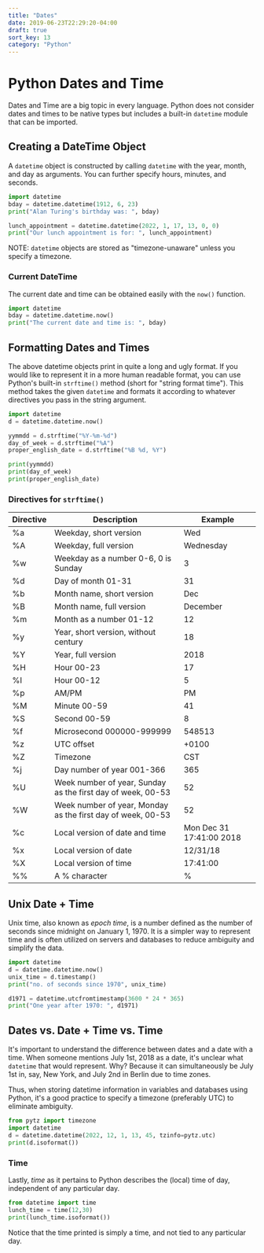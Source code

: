 ```yaml
---
title: "Dates"
date: 2019-06-23T22:29:20-04:00
draft: true
sort_key: 13
category: "Python"
---
```


# Python Dates and Time

Dates and Time are a big topic in every language. Python does not consider dates
and times to be native types but includes a built-in `datetime` module that can
be imported.

## Creating a DateTime Object

A `datetime` object is constructed by calling `datetime` with the year, month, and
day as arguments. You can further specify hours, minutes, and seconds.

```python
import datetime
bday = datetime.datetime(1912, 6, 23)
print("Alan Turing's birthday was: ", bday)

lunch_appointment = datetime.datetime(2022, 1, 17, 13, 0, 0)
print("Our lunch appointment is for: ", lunch_appointment)
```

NOTE: `datetime` objects are stored as "timezone-unaware" unless you specify
a timezone.

### Current DateTime

The current date and time can be obtained easily with the `now()` function.

```python
import datetime
bday = datetime.datetime.now()
print("The current date and time is: ", bday)
```

## Formatting Dates and Times

The above datetime objects print in quite a long and ugly format. If you would like to
represent it in a more human readable format, you can use Python's built-in
`strftime()` method (short for "string format time"). This method takes the given
`datetime` and formats it according to whatever directives you pass in the string
argument.

```python
import datetime
d = datetime.datetime.now()

yymmdd = d.strftime("%Y-%m-%d")
day_of_week = d.strftime("%A")
proper_english_date = d.strftime("%B %d, %Y")

print(yymmdd)
print(day_of_week)
print(proper_english_date)
```

### Directives for `strftime()`

| Directive | Description                                     | Example                      |
|----|-------------------------------------------------------------|--------------------------|
| %a | Weekday, short version                                      | Wed                      |
| %A | Weekday, full version                                       | Wednesday                |
| %w | Weekday as a number 0-6, 0 is Sunday                        | 3                        |
| %d | Day of month 01-31                                          | 31                       |
| %b | Month name, short version                                   | Dec                      |
| %B | Month name, full version                                    | December                 |
| %m | Month as a number 01-12                                     | 12                       |
| %y | Year, short version, without century                        | 18                       |
| %Y | Year, full version                                          | 2018                     |
| %H | Hour 00-23                                                  | 17                       |
| %I | Hour 00-12                                                  | 5                        |
| %p | AM/PM                                                       | PM                       |
| %M | Minute 00-59                                                | 41                       |
| %S | Second 00-59                                                | 8                        |
| %f | Microsecond 000000-999999                                   | 548513                   |
| %z | UTC offset                                                  | +0100                    |
| %Z | Timezone                                                    | CST                      |
| %j | Day number of year 001-366                                  | 365                      |
| %U | Week number of year, Sunday as the first day of week, 00-53 | 52                       |
| %W | Week number of year, Monday as the first day of week, 00-53 | 52                       |
| %c | Local version of date and time                              | Mon Dec 31 17:41:00 2018 |
| %x | Local version of date                                       | 12/31/18                 |
| %X | Local version of time                                       | 17:41:00                 |
| %% | A % character                                               | %                        |

## Unix Date + Time

Unix time, also known as _epoch time_, is a number defined as the number of seconds
since midnight on January 1, 1970. It is a simpler way to represent time and
is often utilized on servers and databases to reduce ambiguity and simplify the
data.

```python
import datetime
d = datetime.datetime.now()
unix_time = d.timestamp()
print("no. of seconds since 1970", unix_time)

d1971 = datetime.utcfromtimestamp(3600 * 24 * 365)
print("One year after 1970: ", d1971)
```

## Dates vs. Date + Time vs. Time

It's important to understand the difference between dates and a date with a time.
When someone mentions July 1st, 2018 as a date, it's unclear what `datetime`
that would represent. Why? Because it can simultaneously be July 1st in, say,
New York, and July 2nd in Berlin due to time zones.

Thus, when storing datetime information in variables and databases using Python,
it's a good practice to specify a timezone (preferably UTC) to eliminate ambiguity.

```python
from pytz import timezone
import datetime
d = datetime.datetime(2022, 12, 1, 13, 45, tzinfo=pytz.utc)
print(d.isoformat())
```

### Time

Lastly, *time* as it pertains to Python describes the (local) time of day,
independent of any particular day.

```python
from datetime import time
lunch_time = time(12,30)
print(lunch_time.isoformat())
```

Notice that the time printed is simply a time, and not tied to any particular day.
